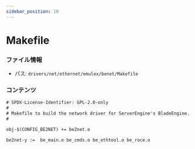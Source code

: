 ```yaml
---
sidebar_position: 10
---
```

# Makefile

### ファイル情報

- パス: `drivers/net/ethernet/emulex/benet/Makefile`

### コンテンツ

```txt
# SPDX-License-Identifier: GPL-2.0-only
#
# Makefile to build the network driver for ServerEngine's BladeEngine.
#

obj-$(CONFIG_BE2NET) += be2net.o

be2net-y :=  be_main.o be_cmds.o be_ethtool.o be_roce.o

```
